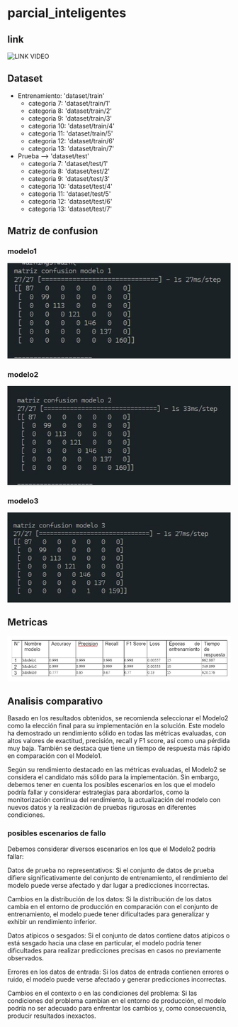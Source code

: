 # parcial_inteligentes

## link 
![LINK VIDEO](https://youtu.be/svsieNtAplE)

## Dataset
- Entrenamiento: 'dataset/train'
  - categoria 7: 'dataset/train/1' 
  - categoria 8: 'dataset/train/2' 
  - categoria 9: 'dataset/train/3' 
  - categoria 10: 'dataset/train/4' 
  - categoria 11: 'dataset/train/5' 
  - categoria 12: 'dataset/train/6' 
  - categoria 13: 'dataset/train/7' 
- Prueba --> 'dataset/test'
  - categoria 7: 'dataset/test/1' 
  - categoria 8: 'dataset/test/2' 
  - categoria 9: 'dataset/test/3' 
  - categoria 10: 'dataset/test/4' 
  - categoria 11: 'dataset/test/5' 
  - categoria 12: 'dataset/test/6' 
  - categoria 13: 'dataset/test/7' 

## Matriz de confusion
### modelo1
![modelo 1](/img/modelo1.jpg)

### modelo2

![modelo 2](/img/model2.jpg)

### modelo3
![modelo 3](/img/modelo3.jpg)



## Metricas

![texto_alternativo](/img/tabla.jpg)
## Analisis comparativo
Basado en los resultados obtenidos, se recomienda seleccionar el Modelo2 como la elección final para su implementación en la solución. Este modelo ha demostrado un rendimiento sólido en todas las métricas evaluadas, con altos valores de exactitud, precisión, recall y F1 score, así como una pérdida muy baja. También se destaca que tiene un tiempo de respuesta más rápido en comparación con el Modelo1.

Según su rendimiento destacado en las métricas evaluadas, el Modelo2 se considera el candidato más sólido para la implementación. Sin embargo, debemos tener en cuenta los posibles escenarios en los que el modelo podría fallar y considerar estrategias para abordarlos, como la monitorización continua del rendimiento, la actualización del modelo con nuevos datos y la realización de pruebas rigurosas en diferentes condiciones.



### posibles escenarios de fallo
Debemos considerar diversos escenarios en los que el Modelo2 podría fallar:

Datos de prueba no representativos: Si el conjunto de datos de prueba difiere significativamente del conjunto de entrenamiento, el rendimiento del modelo puede verse afectado y dar lugar a predicciones incorrectas.

Cambios en la distribución de los datos: Si la distribución de los datos cambia en el entorno de producción en comparación con el conjunto de entrenamiento, el modelo puede tener dificultades para generalizar y exhibir un rendimiento inferior.

Datos atípicos o sesgados: Si el conjunto de datos contiene datos atípicos o está sesgado hacia una clase en particular, el modelo podría tener dificultades para realizar predicciones precisas en casos no previamente observados.

Errores en los datos de entrada: Si los datos de entrada contienen errores o ruido, el modelo puede verse afectado y generar predicciones incorrectas.

Cambios en el contexto o en las condiciones del problema: Si las condiciones del problema cambian en el entorno de producción, el modelo podría no ser adecuado para enfrentar los cambios y, como consecuencia, producir resultados inexactos.
